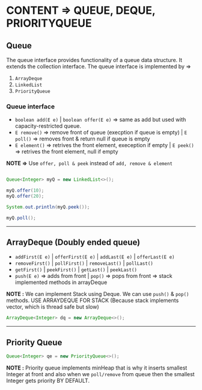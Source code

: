 # CONTENT => QUEUE, DEQUE, PRIORITYQUEUE
  
## Queue 

The queue interface provides functionality of a queue data structure. It extends the collection interface. The queue interface is implemented by =>

1. `ArrayDeque`
2. `LinkedList`
3. `PriorityQueue`

### Queue interface

- `boolean add(E e)` | `boolean offer(E e)` => same as add but used with capacity-restricted queue.
- `E remove()` => remove front of queue (execption if queue is empty) | `E poll()` => removes front & return null if queue is empty
- `E element()` => retrives the front element, exeception if empty | `E peek()` => retrives the front element, null if empty 
  
**NOTE =>** Use `offer, poll & peek` instead of `add, remove & element`

```java

Queue<Integer> myQ = new LinkedList<>();

myQ.offer(10);
myQ.offer(20);

System.out.println(myQ.peek());

myQ.poll();
```

-----

## ArrayDeque (Doubly ended queue)

- `addFirst(E e)` | `offerFirst(E e)` | `addLast(E e)` | `offerLast(E e)`
- `removeFirst()` | `pollFirst()` | `removeLast()` | `pollLast()`  
- `getFirst()` | `peekFirst()` | `getLast()` | `peekLast()`
- `push(E e)` => adds from front | `pop()` => pops from front => stack implemented methods in arrayDeque

**NOTE :** We can implement Stack using Deque. We can use `push()` & `pop()` methods. USE ARRAYDEQUE FOR STACK (Because stack implements vector, which is thread safe but slow)

```java
ArrayDeque<Integer> dq = new ArrayDeque<>();
```


-----

## Priority Queue

```java
Queue<Integer> qe = new PriorityQueue<>();
```

**NOTE :** Priority queue implements minHeap that is why it inserts smallest Integer at front and also when we `poll/remove` from queue then the smallest Integer gets priority BY DEFAULT.








